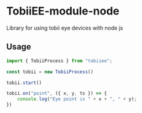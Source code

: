 # TobiiEE-module-node

Library for using tobii eye devices with node js

## Usage

```js
import { TobiiProcess } from "tobiiee";

const tobii = new TobiiProcess()

tobii.start()

tobii.on("point", ({ x, y, ts }) => {
    console.log("Eye point is " + x + ", " + y);
})
```
